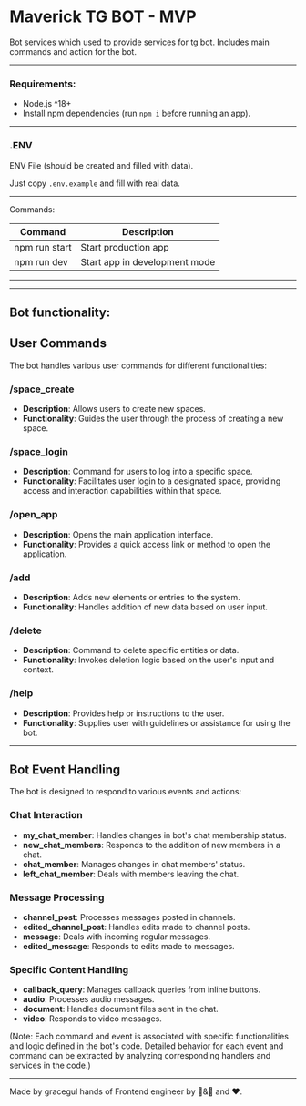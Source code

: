 # Maverick TG BOT - MVP

Bot services which used to provide services for tg bot.
Includes main commands and action for the bot.

---

### Requirements:

- Node.js ^18+
- Install npm dependencies (run `npm i` before running an app).

---

### .ENV

ENV File (should be created and filled with data).

Just copy `.env.example` and fill with real data.

---

Commands:

| Command       | Description                   |
| ------------- | ----------------------------- |
| npm run start | Start production app          |
| npm run dev   | Start app in development mode |

---

---

## Bot functionality:

## User Commands

The bot handles various user commands for different functionalities:

### /space_create

- **Description**: Allows users to create new spaces.
- **Functionality**: Guides the user through the process of creating a new space.

### /space_login

- **Description**: Command for users to log into a specific space.
- **Functionality**: Facilitates user login to a designated space, providing access and interaction capabilities within that space.

### /open_app

- **Description**: Opens the main application interface.
- **Functionality**: Provides a quick access link or method to open the application.

### /add

- **Description**: Adds new elements or entries to the system.
- **Functionality**: Handles addition of new data based on user input.

### /delete

- **Description**: Command to delete specific entities or data.
- **Functionality**: Invokes deletion logic based on the user's input and context.

### /help

- **Description**: Provides help or instructions to the user.
- **Functionality**: Supplies user with guidelines or assistance for using the bot.

---

## Bot Event Handling

The bot is designed to respond to various events and actions:

### Chat Interaction

- **my_chat_member**: Handles changes in bot's chat membership status.
- **new_chat_members**: Responds to the addition of new members in a chat.
- **chat_member**: Manages changes in chat members' status.
- **left_chat_member**: Deals with members leaving the chat.

### Message Processing

- **channel_post**: Processes messages posted in channels.
- **edited_channel_post**: Handles edits made to channel posts.
- **message**: Deals with incoming regular messages.
- **edited_message**: Responds to edits made to messages.

### Specific Content Handling

- **callback_query**: Manages callback queries from inline buttons.
- **audio**: Processes audio messages.
- **document**: Handles document files sent in the chat.
- **video**: Responds to video messages.

(Note: Each command and event is associated with specific functionalities and logic defined in the bot's code. Detailed behavior for each event and command can be extracted by analyzing corresponding handlers and services in the code.)

---

Made by gracegul hands of Frontend engineer by 💩&🩼 and ❤️.
